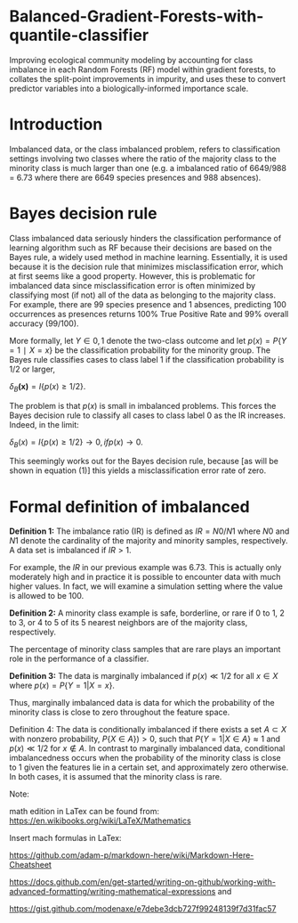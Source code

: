 # Balanced-Gradient-Forests-with-quantile-classifier
Improving ecological community modeling by accounting for class imbalance in each Random Forests (RF) model within gradient forests, to collates the split-point improvements in impurity, and uses these to convert predictor variables into a biologically-informed importance scale.

# Introduction
Imbalanced data, or the class imbalanced problem, refers to classification settings involving two classes where the ratio of the majority class to the minority class is much larger than one (e.g. a imbalanced ratio of 6649/988 = 6.73 where there are 6649 species presences and 988 absences).

# Bayes decision rule
Class imbalanced data seriously hinders the classification performance of learning algorithm such as RF because their decisions are based on the Bayes rule, a widely used method in machine learning. Essentially, it is used because it is the decision rule that minimizes misclassification error, which at first seems like a good property. However, this is problematic for imbalanced data since misclassification error is often minimized by classifying most (if not) all of the data as belonging to the majority class. For example, there are 99 species presence and 1 absences, predicting 100 occurrences as presences returns 100% True Positive Rate and 99% overall accuracy (99/100).

More formally, let $`Y∈{0,1}`$ denote the two-class outcome and let $`p(x)=P\left\{Y=1∣X=x\right\}`$ be the classification probability for the minority group. The Bayes rule classifies cases to class label 1 if the classification probability is 1/2 or larger,


$`δ_B\boldsymbol{(x)}=I\left\{p(x)≥1/2\right\}`$.

The problem is that $`p(x)`$ is small in imbalanced problems. This forces the Bayes decision rule to classify all cases to class label 0 as the IR increases. Indeed, in the limit:


$`δ_B(x)=I\left\{p(x)≥1/2\right\}→0,if p(x)→0`$.


This seemingly works out for the Bayes decision rule, because [as will be shown in equation (1)] this yields a misclassification error rate of zero.

# Formal definition of imbalanced
**Definition 1:** The imbalance ratio (IR) is defined as $`IR=N0/N1`$ where $`N0`$ and $`N1`$ denote the cardinality of the majority and minority samples, respectively. A data set is imbalanced if $`IR > 1`$.

For example, the $`IR`$ in our previous example was 6.73. This is actually only moderately high and in practice it is possible to encounter data with much higher values. In fact, we will examine a simulation setting where the value is allowed to be 100.

**Definition 2:** A minority class example is safe, borderline, or rare if 0 to 1, 2 to 3, or 4 to 5 of its 5 nearest neighbors are of the majority class, respectively.

The percentage of minority class samples that are rare plays an important role in the performance of a classifier.

**Definition 3:** The data is marginally imbalanced if $`p(x)≪1/2`$ for all $`x∈X`$ where $`p(x)=P\left\{Y=1|X=x\right\}`$.

Thus, marginally imbalanced data is data for which the probability of the minority class is close to zero throughout the feature space.

Definition 4: The data is conditionally imbalanced if there exists a set $`A⊂X`$ with nonzero probability, $`P\left\{X∈A\right\})>0`$, such that $`P\left\{Y=1|X∈A\right\}≈1`$ and $`p(x)≪1/2`$ for $`x∉A`$.
In contrast to marginally imbalanced data, conditional imbalancedness occurs when the probability of the minority class is close to 1 given the features lie in a certain set, and approximately zero otherwise. In both cases, it is assumed that the minority class is rare.


Note: 

math edition in LaTex can be found from: 
https://en.wikibooks.org/wiki/LaTeX/Mathematics


Insert mach formulas in LaTex:


https://github.com/adam-p/markdown-here/wiki/Markdown-Here-Cheatsheet


https://docs.github.com/en/get-started/writing-on-github/working-with-advanced-formatting/writing-mathematical-expressions and


https://gist.github.com/modenaxe/e7debe3dcb727f99248139f7d31fac57




